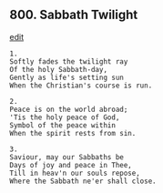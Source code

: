 
## 800.  Sabbath Twilight
[edit](https://docs.google.com/document/d/1D2Fux_70HdcxzpUgZUQDz0eGOuRWvCin/edit?mode=html)



    1.
    Softly fades the twilight ray
    Of the holy Sabbath-day,
    Gently as life's setting sun
    When the Christian's course is run.

    2.
    Peace is on the world abroad;
    'Tis the holy peace of God,
    Symbol of the peace within
    When the spirit rests from sin.

    3.
    Saviour, may our Sabbaths be
    Days of joy and peace in Thee,
    Till in heav'n our souls repose, 
    Where the Sabbath ne'er shall close.
